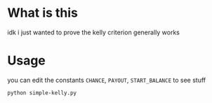 # What is this
idk i just wanted to prove the kelly criterion generally works

# Usage

you can edit the constants `CHANCE`, `PAYOUT`, `START_BALANCE` to see stuff

```
python simple-kelly.py
```